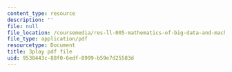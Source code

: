 ```yaml
---
content_type: resource
description: ''
file: null
file_location: /coursemedia/res-ll-005-mathematics-of-big-data-and-machine-learning-january-iap-2020/9538443c88f06edf8999b59e7d25583d_5RqTJWf1l_A.pdf
file_type: application/pdf
resourcetype: Document
title: 3play pdf file
uid: 9538443c-88f0-6edf-8999-b59e7d25583d
---
```

